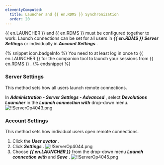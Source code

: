 ```yaml
---
eleventyComputed:
  title: Launcher and {{ en.RDMS }} Synchronization
  order: 20
---
```

{{ en.LAUNCHER }} and {{ en.RDMS }} must be configured together to work. Launch connections can be set for all users in ***{{ en.RDMS }} Server Settings*** or individually in ***Account Settings*** .  

{% snippet icon.badgeInfo %} 
You need to at least log in once to {{ en.LAUNCHER }} for the companion tool to launch your sessions from {{ en.RDMS }} . 
{% endsnippet %}
 
### Server Settings 

This method sets how all users launch remote connections.  

In ***Administration - Server Settings - Advanced*** , select ***Devolutions Launcher*** in the ***Launch connection with*** drop-down menu. 
![!!ServerOp4043.png](https://webdevolutions.azureedge.net/docs/en/server/ServerOp4043.png) 

### Account Settings 

This method sets how individual users open remote connections.  

1. Click the ***User avatar*** . 
1. Click ***Settings*** . 
![!!ServerOp4044.png](https://webdevolutions.azureedge.net/docs/en/server/ServerOp4044.png) 
1. Choose ***{{ en.LAUNCHER }}*** from the drop-down menu ***Launch connection with*** and ***Save*** . 
![!!ServerOp4045.png](https://webdevolutions.azureedge.net/docs/en/server/ServerOp4045.png) 


